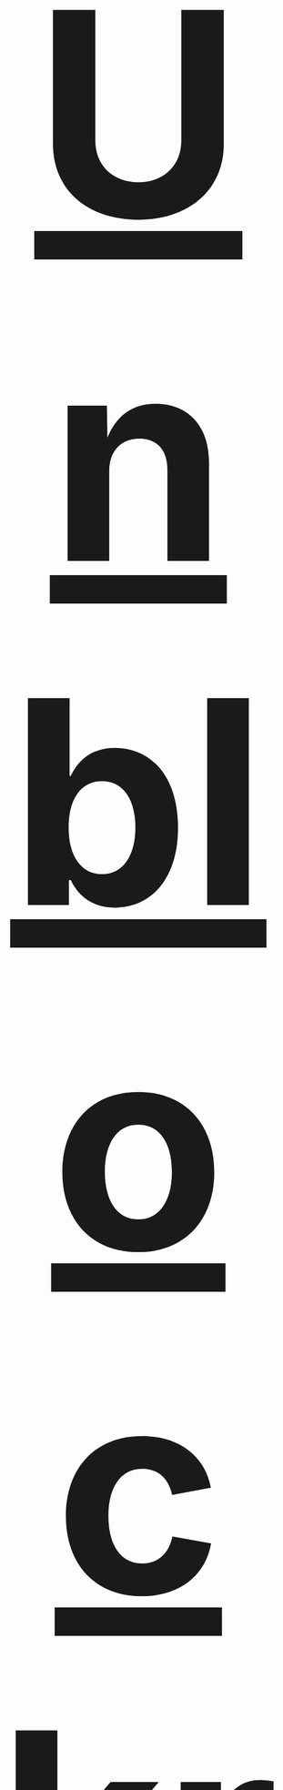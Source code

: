 <div align="center">
  <h1 style="font-size: 500px;"><a href="https://unblockrr.github.io">Unblockrr</a></h1>
  <p>Hi, there.</p>
</div>
